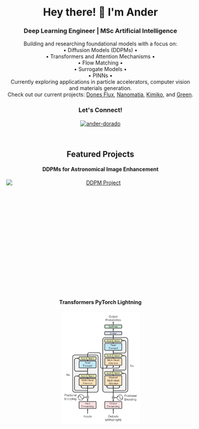 <h1 align="center">Hey there! 👋 I'm Ander</h1>

<h3 align="center">Deep Learning Engineer | MSc Artificial Intelligence</h3>

<p align="center">
  Building and researching foundational models with a focus on:<br>
  • Diffusion Models (DDPMs) •<br> 
  • Transformers and Attention Mechanisms •<br> 
  • Flow Matching •<br>
  • Surrogate Models •<br>
  • PINNs •<br>
  Currently exploring applications in particle accelerators, computer vision and materials generation.<br>
  Check out our current projects: <a href="https://www.hi-iberia.es/artificial-intelligence/dones-flux">Dones Flux</a>, 
  <a href="https://www.hi-iberia.es/artificial-intelligence/nanomatia">Nanomatia</a>, 
  <a href="https://www.hi-iberia.es/artificial-intelligence/kimiko">Kimiko</a>, and 
  <a href="https://www.hi-iberia.es/artificial-intelligence/green">Green</a>.</p>

<h3 align="center">Let's Connect!</h3>
<p align="center">
  <a href="https://www.linkedin.com/in/anderdorado" target="blank">
    <img align="center" src="https://raw.githubusercontent.com/rahuldkjain/github-profile-readme-generator/master/src/images/icons/Social/linked-in-alt.svg" alt="ander-dorado" height="30" width="40" />
  </a>
</p>

<br>

<h2 align="center">Featured Projects</h3>

<div align="center">
  <h4>DDPMs for Astronomical Image Enhancement</h4>
  <a href="https://github.com/ander-db/DDPM-HSC">
    <img src=".github/banner_prediction.gif" alt="DDPM Project" height="300" style="display: block; margin: auto;">
  </a>
</div>

<div align="center">
  <h4>Transformers PyTorch Lightning</h4>
  <a href="https://github.com/ander-db/Transformers-PytorchLightning">
    <img src=".github/transformers.webp" alt="Transformer Project" height="300" style="display: block; margin: auto;">
  </a>
</div>
